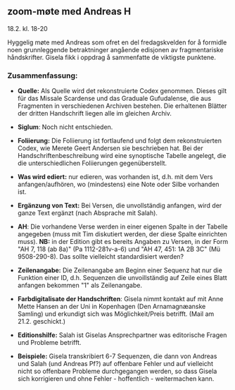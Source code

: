 ## zoom-møte med Andreas H

18.2. kl. 18-20

Hyggelig møte med Andreas som ofret en del fredagskvelden for å formidle noen grunnleggende betraktninger angående edisjonen av fragmentariske håndskrifter. Gisela fikk i oppdrag å sammenfatte de viktigste punktene.

### Zusammenfassung:

- <b>Quelle:</b> Als Quelle wird det rekonstruierte Codex genommen.  Dieses gilt für das Missale Scardense und das Graduale Gufudalense, die aus Fragmenten in verschiedenen Archiven bestehen.  Die erhaltenen Blätter der dritten Handschrift liegen alle im gleichen Archiv.

- <b>Siglum</b>: Noch nicht entschieden.

- <b>Foliierung:</b> Die Foliierung ist fortlaufend und folgt dem rekonstruierten Codex, wie Merete Geert Andersen sie beschrieben hat.  Bei der Handschriftenbeschreibung wird eine synoptische Tabelle angelegt, die die unterschiedlichen Foliierungen gegenüberstellt.

- <b>Was wird ediert:</b> nur edieren, was vorhanden ist, d.h. mit dem Vers anfangen/aufhören, wo (mindestens) eine Note oder Silbe vorhanden ist.

- <b>Ergänzung von Text:</b> Bei Versen, die unvollständig anfangen, wird der ganze Text ergänzt (nach Absprache mit Salah).

- <b>AH</b>: Die vorhandene Verse werden in einer eigenen Spalte in der Tabelle angegeben (muss mit Tim diskutiert werden, der diese Spalte einrichten muss).  <b>NB:</b> in der Edition gibt es bereits Angaben zu Versen, in der Form  "AH 7, 118 (ab 8a)" (Pa 1112-281v-a-6)  und "AH 47, 451: 1A 2B 3C" (Mü 9508-290-8).  Das sollte vielleicht standardisiert werden?

- <b>Zeilenangabe:</b> Die Zeilenangabe am Beginn einer Sequenz hat nur die Funktion einer ID, d.h. Sequenzen die unvoillständig auf Zeile eines Blatt anfangen bekommen "1" als Zeilenangabe.

- <b>Farbdigitalisate der Handschriften</b>: Gisela nimmt kontakt auf mit Anne Mette Hansen an der Uni in Kopenhagen (Den Arnamagnæanske Samling) und erkundigt sich was Möglichkeit/Preis betrifft. (Mail am 21.2. geschickt.)

- <b>Editionshilfe:</b> Salah ist Giselas Ansprechpartner was editorische Fragen und Probleme betrifft.

- <b>Beispiele:</b> Gisela transkribiert 6-7 Sequenzen, die dann von Andreas und Salah (und Andreas Pf?) auf offenbare Fehler und auf vielleicht nicht so offenbare Probleme durchgegangen werden, so dass Gisela sich korrigieren und ohne Fehler - hoffentlich - weitermachen kann.
